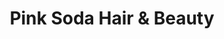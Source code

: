 ---
title: "Pink Soda Hair & Beauty"
url: /kingston-upon-hull/pink-soda-hair-and-beauty/
shop: hairdresser
---
